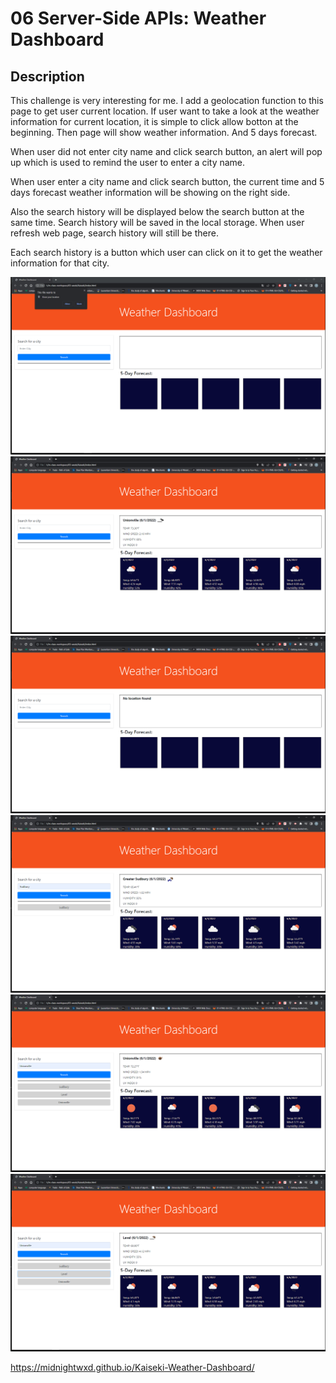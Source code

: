 # 06 Server-Side APIs: Weather Dashboard

## Description

This challenge is very interesting for me. I add a geolocation function to this page to get user current location. If user want to take a look at the weather information for current location, it is simple to click allow botton at the beginning. Then page will show weather information. And 5 days forecast.

When user did not enter city name and click search button, an alert will pop up which is used to remind the user to enter a city name.

When user enter a city name and click search button, the current time and 5 days forecast weather information will be showing on the right side. 

Also the search history will be displayed below the search button at the same time. Search history will be saved in the local storage. When user refresh web page, search history will still be there.

Each search history is a button which user can click on it to get the weather information for that city.



![Weather Dashboard](./Assets/images/1.png)
![Weather Dashboard](./Assets/images/2.png)
![Weather Dashboard](./Assets/images/3.png)
![Weather Dashboard](./Assets/images/4.png)
![Weather Dashboard](./Assets/images/5.png)
![Weather Dashboard](./Assets/images/6.png)

https://midnightwxd.github.io/Kaiseki-Weather-Dashboard/
